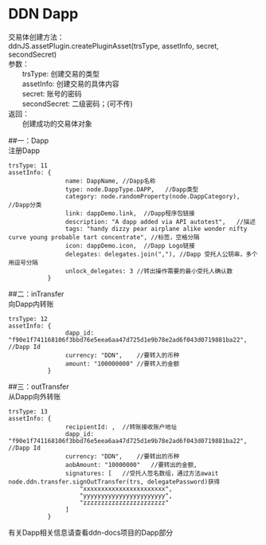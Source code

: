 DDN Dapp
===

交易体创建方法：<br/>
ddnJS.assetPlugin.createPluginAsset(trsType, assetInfo, secret, secondSecret)<br/>
参数：<br/>
&emsp;&emsp;trsType: 创建交易的类型<br/>
&emsp;&emsp;assetInfo: 创建交易的具体内容<br/>
&emsp;&emsp;secret: 账号的密码<br/>
&emsp;&emsp;secondSecret: 二级密码；(可不传)<br/>
返回：<br/>
&emsp;&emsp;创建成功的交易体对象<br/>

##一：Dapp  
注册Dapp
```
trsType: 11
assetInfo: {  
                name: DappName, //Dapp名称
                type: node.DappType.DAPP,   //Dapp类型
                category: node.randomProperty(node.DappCategory),   //Dapp分类
                link: dappDemo.link,  //Dapp程序包链接
                description: "A dapp added via API autotest",   //描述
                tags: "handy dizzy pear airplane alike wonder nifty curve young probable tart concentrate", //标签，空格分隔
                icon: dappDemo.icon,  //Dapp Logo链接
                delegates: delegates.join(","), //Dapp 受托人公钥串，多个用逗号分隔
                unlock_delegates: 3 //转出操作需要的最小受托人确认数
           }  
```

##二：inTransfer  
向Dapp内转账
```
trsType: 12
assetInfo: {
                dapp_id: "f90e1f741168106f3bbd76e5eea6aa47d725d1e9b78e2ad6f043d0719881ba22",    //Dapp Id
                currency: "DDN",    //要转入的币种
                amount: "100000000" //要转入的金额
           }
```

##三：outTransfer  
从Dapp向外转账
```
trsType: 13
assetInfo: {
                recipientId: ,  //转账接收账户地址
                dapp_id: "f90e1f741168106f3bbd76e5eea6aa47d725d1e9b78e2ad6f043d0719881ba22",    //Dapp Id
                currency: "DDN",    //要转出的币种
                aobAmount: "10000000"   //要转出的金额,
                signatures: [   //受托人签名数组，通过方法await node.ddn.transfer.signOutTransfer(trs, delegatePassword)获得
                    "xxxxxxxxxxxxxxxxxxxxxxx",
                    "yyyyyyyyyyyyyyyyyyyyyyy",
                    "zzzzzzzzzzzzzzzzzzzzzzz"
                ]
           }
```

有关Dapp相关信息请查看ddn-docs项目的Dapp部分